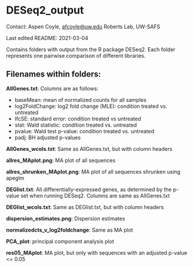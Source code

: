 # DESeq2_output

Contact: Aspen Coyle, afcoyle@uw.edu
Roberts Lab, UW-SAFS

Last edited README: 2021-03-04

Contains folders with output from the R package DESeq2. Each folder represents one pairwise comparison of different libraries.

## Filenames within folders:

**AllGenes.txt**: Columns are as follows:
- baseMean: mean of normalized counts for all samples
- log2FoldChange: log2 fold change (MLE): condition treated vs. untreated
- lfcSE: standard error: condition treated vs untreated
- stat: Wald statistic: condition treated vs. untreated
- pvalue: Wald test p-value: condition treated vs. untreated
- padj: BH adjusted p-values

**AllGenes_wcols.txt**: Same as AllGenes.txt, but with column headers

**allres_MAplot.png**: MA plot of all sequences

**allres_shrunken_MAplot.png**: MA plot of all sequences shrunken using apeglm

**DEGlist.txt**: All differentially-expressed genes, as determined by the p-value set when running DESeq2. Columns are same as AllGenes.txt

**DEGlist_wcols.txt**: Same as DEGlist.txt, but with column headers

**dispersion_estimates.png**: Dispersion estimates 

**normalizedcts_v_log2foldchange**: Same as MA plot

**PCA_plot**: principal component analysis plot

**res05_MAplot**: MA plot, but only with sequences with an adjusted p-value <= 0.05